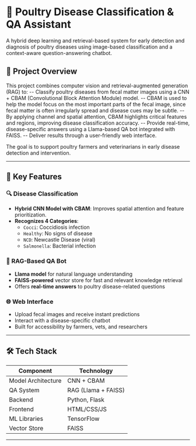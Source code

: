 # 🐔 Poultry Disease Classification & QA Assistant

A hybrid deep learning and retrieval-based system for early detection and diagnosis of poultry diseases using image-based classification and a context-aware question-answering chatbot.

## 🧠 Project Overview

This project combines computer vision and retrieval-augmented generation (RAG) to:
	--	Classify poultry diseases from fecal matter images using a CNN + CBAM (Convolutional Block Attention Module) model.
	--	CBAM is used to help the model focus on the most important parts of the fecal image, since fecal matter is often irregularly spread and disease cues may be subtle.
	--	By applying channel and spatial attention, CBAM highlights critical features and regions, improving disease classification accuracy.
	--	Provide real-time, disease-specific answers using a Llama-based QA bot integrated with FAISS.
	--	Deliver results through a user-friendly web interface.

The goal is to support poultry farmers and veterinarians in early disease detection and intervention.

---

## 📌 Key Features

### 🔍 Disease Classification
- **Hybrid CNN Model with CBAM**: Improves spatial attention and feature prioritization.
- **Recognizes 4 Categories**:
  - `Cocci`: Coccidiosis infection
  - `Healthy`: No signs of disease
  - `NCD`: Newcastle Disease (viral)
  - `Salmonella`: Bacterial infection

### 🤖 RAG-Based QA Bot
- **Llama model** for natural language understanding  
- **FAISS-powered** vector store for fast and relevant knowledge retrieval  
- Offers **real-time answers** to poultry disease-related questions

### 🌐 Web Interface
- Upload fecal images and receive instant predictions
- Interact with a disease-specific chatbot
- Built for accessibility by farmers, vets, and researchers

---

## 🛠️ Tech Stack

| Component        | Technology              |
|------------------|--------------------------|
| Model Architecture | CNN + CBAM              |
| QA System         | RAG (Llama + FAISS)      |
| Backend           | Python, Flask   |
| Frontend          | HTML/CSS/JS |
| ML Libraries      | TensorFlow     |
| Vector Store      | FAISS                    |

---

